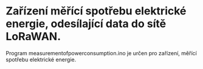 # Zařízení měřící spotřebu elektrické energie, odesílající data do sítě LoRaWAN.
Program measurementofpowerconsumption.ino je určen pro zařízení, měřící spotřebu elektrické energie.
